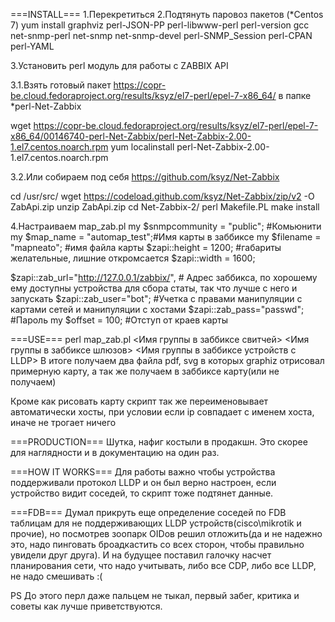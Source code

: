 ===INSTALL===
1.Перекретиться
2.Подтянуть паровоз пакетов
 (*Centos 7)
 yum install graphviz perl-JSON-PP perl-libwww-perl perl-version gcc net-snmp-perl net-snmp net-snmp-devel perl-SNMP_Session perl-CPAN perl-YAML

3.Установить perl модуль для работы с ZABBIX API

3.1.Взять готовый  пакет
  https://copr-be.cloud.fedoraproject.org/results/ksyz/el7-perl/epel-7-x86_64/
в папке
  *perl-Net-Zabbix

   wget https://copr-be.cloud.fedoraproject.org/results/ksyz/el7-perl/epel-7-x86_64/00146740-perl-Net-Zabbix/perl-Net-Zabbix-2.00-1.el7.centos.noarch.rpm
   yum localinstall perl-Net-Zabbix-2.00-1.el7.centos.noarch.rpm

3.2.Или собираем под себя https://github.com/ksyz/Net-Zabbix

 cd /usr/src/
 wget https://codeload.github.com/ksyz/Net-Zabbix/zip/v2 -O ZabApi.zip
 unzip ZabApi.zip
 cd Net-Zabbix-2/
 perl Makefile.PL
 make install

4.Настраиваем  map_zab.pl
  my $snmpcommunity = "public"; #Комьюнити
  my $map_name = "automap_test";#Имя карты в заббиксе
  my $filename = "mapneato";    #имя файла карты
  $zapi::height = 1200;         #габариты желательные, лишние откромсается
  $zapi::width = 1600;

  $zapi::zab_url="http://127.0.0.1/zabbix/",  # Адрес заббикса, по хорошему ему доступны устройства для сбора статы, так что лучше с него и запускать
  $zapi::zab_user="bot";               #Учетка с правами манипуляции с картами сетей и манипуляции с хостами
  $zapi::zab_pass="passwd"; #Пароль
  my $offset = 100;  #Отступ от краев карты

===USE===
  perl map_zab.pl <Имя группы в заббиксе свитчей> <Имя группы в заббиксе шлюзов> <Имя группы в заббиксе устройств с LLDP>
В итоге получаем два файла pdf, svg в которых graphiz отрисовал примерную карту, а так же получаем в заббиксе карту(или не получаем)

Кроме как рисовать карту скрипт так же переименовывает автоматически хосты, при условии если ip совпадает с именем хоста, иначе не трогает ничего

===PRODUCTION===
Шутка, нафиг костыли в продакшн. Это скорее для наглядности и в документацию на один раз.

===HOW IT WORKS===
Для работы важно чтобы устройства поддерживали протокол LLDP и он был верно настроен, если устройство видит соседей, то скрипт тоже подтянет данные.

===FDB===
Думал прикруть еще определение соседей по FDB таблицам для не поддерживающих LLDP устройств(cisco\mikrotik и прочие), но посмотрев зоопарк OIDов
решил отложить(да и не надежно это, надо пинговать броадкастить со всех сторон, чтобы правильно увидели друг друга).
И на будущее поставил галочку насчет планирования сети, что надо учитывать, либо все CDP, либо все LLDP, не надо смешивать :(






PS До этого перл даже пальцем не тыкал, первый забег, критика и советы как лучше приветствуются.

